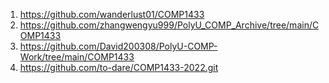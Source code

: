 1. https://github.com/wanderlust01/COMP1433
2. https://github.com/zhangwengyu999/PolyU_COMP_Archive/tree/main/COMP1433
3. https://github.com/David200308/PolyU-COMP-Work/tree/main/COMP1433
4. https://github.com/to-dare/COMP1433-2022.git
